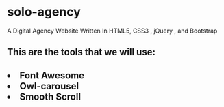 # solo-agency
A Digital Agency Website Written In HTML5, CSS3 , jQuery , and Bootstrap 

<h2>This are the tools that we will use:<h2>
  <li> Font Awesome </li>
  <li> Owl-carousel </li>
  <li> Smooth Scroll</li>
  